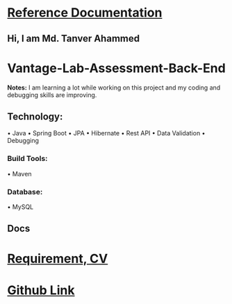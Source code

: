# <u>Reference Documentation</U>

## Hi, I am Md. Tanver Ahammed

# Vantage-Lab-Assessment-Back-End

**Notes:**
I am learning a lot while working on this project and my coding and debugging skills are improving.

## Technology:

• Java
• Spring Boot
• JPA
• Hibernate
• Rest API
• Data Validation
• Debugging

### Build Tools:

• Maven

### Database:

• MySQL

## Docs

<h1><a href="https://drive.google.com/drive/folders/1TRF2s7W4yXStEyVeZAG_bna_25D2m9eG">
Requirement, CV
</a> </h1>
<h1><a href="https://github.com/Tanver-Ahammed">
Github Link
</a> </h1>
